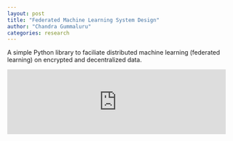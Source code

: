 ```yaml
---
layout: post
title: "Federated Machine Learning System Design"
author: "Chandra Gummaluru"
categories: research
---
```


A simple Python library to faciliate distributed machine learning (federated learning) on encrypted and decentralized data.

<iframe width="100%" src="https://www.youtube.com/embed/Ep5phZmgyEA" title="Practical System Architecture for Federated Machine Learning: NSERC COHESA Application" frameborder="0" allow="accelerometer; autoplay; clipboard-write; encrypted-media; gyroscope; picture-in-picture; web-share" referrerpolicy="strict-origin-when-cross-origin" allowfullscreen></iframe>

